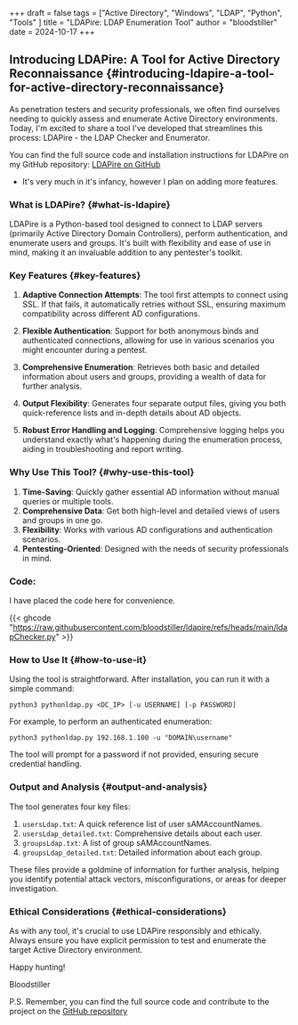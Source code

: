 +++
draft = false
tags = ["Active Directory", "Windows", "LDAP", "Python", "Tools" ]
title = "LDAPire: LDAP Enumeration Tool"
author = "bloodstiller"
date = 2024-10-17
+++

## Introducing LDAPire: A Tool for Active Directory Reconnaissance {#introducing-ldapire-a-tool-for-active-directory-reconnaissance}

As penetration testers and security professionals, we often find ourselves needing to quickly assess and enumerate Active Directory environments. Today, I'm excited to share a tool I've developed that streamlines this process: LDAPire - the LDAP Checker and Enumerator.

You can find the full source code and installation instructions for LDAPire on my GitHub repository: [LDAPire on GitHub](https://github.com/bloodstiller/ldapire)

-   It's very much in it's infancy, however I plan on adding more features.


### What is LDAPire? {#what-is-ldapire}

LDAPire is a Python-based tool designed to connect to LDAP servers (primarily Active Directory Domain Controllers), perform authentication, and enumerate users and groups. It's built with flexibility and ease of use in mind, making it an invaluable addition to any pentester's toolkit.


### Key Features {#key-features}

1.  **Adaptive Connection Attempts**: The tool first attempts to connect using SSL. If that fails, it automatically retries without SSL, ensuring maximum compatibility across different AD configurations.

2.  **Flexible Authentication**: Support for both anonymous binds and authenticated connections, allowing for use in various scenarios you might encounter during a pentest.

3.  **Comprehensive Enumeration**: Retrieves both basic and detailed information about users and groups, providing a wealth of data for further analysis.

4.  **Output Flexibility**: Generates four separate output files, giving you both quick-reference lists and in-depth details about AD objects.

5.  **Robust Error Handling and Logging**: Comprehensive logging helps you understand exactly what's happening during the enumeration process, aiding in troubleshooting and report writing.


### Why Use This Tool? {#why-use-this-tool}

1.  **Time-Saving**: Quickly gather essential AD information without manual queries or multiple tools.
2.  **Comprehensive Data**: Get both high-level and detailed views of users and groups in one go.
3.  **Flexibility**: Works with various AD configurations and authentication scenarios.
4.  **Pentesting-Oriented**: Designed with the needs of security professionals in mind.

### Code: 
I have placed the code here for convenience. 

{{< ghcode "https://raw.githubusercontent.com/bloodstiller/ldapire/refs/heads/main/ldapChecker.py" >}}

### How to Use It {#how-to-use-it}

Using the tool is straightforward. After installation, you can run it with a simple command:

```nil
python3 pythonldap.py <DC_IP> [-u USERNAME] [-p PASSWORD]
```

For example, to perform an authenticated enumeration:

```nil
python3 pythonldap.py 192.168.1.100 -u "DOMAIN\username"
```

The tool will prompt for a password if not provided, ensuring secure credential handling.


### Output and Analysis {#output-and-analysis}

The tool generates four key files:

1.  `usersLdap.txt`: A quick reference list of user sAMAccountNames.
2.  `usersLdap_detailed.txt`: Comprehensive details about each user.
3.  `groupsLdap.txt`: A list of group sAMAccountNames.
4.  `groupsLdap_detailed.txt`: Detailed information about each group.

These files provide a goldmine of information for further analysis, helping you identify potential attack vectors, misconfigurations, or areas for deeper investigation.

### Ethical Considerations {#ethical-considerations}

As with any tool, it's crucial to use LDAPire responsibly and ethically. Always ensure you have explicit permission to test and enumerate the target Active Directory environment.

Happy hunting!

Bloodstiller

P.S. Remember, you can find the full source code and contribute to the project on the [GitHub repository](https://github.com/bloodstiller/ldapire)
